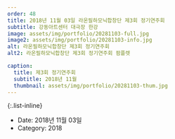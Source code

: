 ```yaml
---
order: 48
title: 2018년 11월 03일 라온필하모닉합창단 제3회 정기연주회
subtitle: 강동아트센터 대극장 한강
image: assets/img/portfolio/20281103-full.jpg
image2: assets/img/portfolio/20281103-info.jpg
alt: 라온필하모닉합창단 제3회 정기연주회
alt2: 라온필하모닉합창단 제3회 정기연주회 팜플렛

caption:
  title: 제3회 정기연주회
  subtitle: 2018년 11월
  thumbnail: assets/img/portfolio/20281103-thum.jpg
---
```



{:.list-inline}
- Date: 2018년 11월 03일
- Category: 2018

	